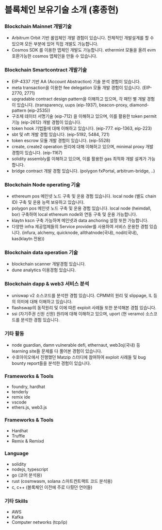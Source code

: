 # 블록체인 보유기술 소개 (홍종현)

### Blockchain Mainnet 개발기술
- Arbitrum Orbit 기반 롤업체인 개발 경험이 있습니다. 전체적인 개발설계를 할 수 있으며 모든 부분에 있어 직접 개발도 가능합니다.
- Cosmos SDK 를 이용한 앱체인 개발도 가능합니다. ethermint 모듈을 올려 evm 호환가능한 cosmos 앱체인을 만들 수 있습니다.
  


### Blockchain Smartcontract 개발기술
- EIP-4337 기반 AA (Account Abstraction) 기술 분석 경험이 있습니다.
- meta transaction을 이용한 fee delegation 모듈 개발 경험이 있습니다. (EIP-2770, 2771)
- upgradable contract design pattern을 이해하고 있으며, 각 패턴 별 개발 경험이 있습니다. (transparency, uups (eip-1937), beacon-proxy, diamond-pattern (eip-2535))
- 구조체 데이터 서명기술 (eip-712) 을 이해하고 있으며, 이를 활용한 token permit 기능 (eip-2612) 개발 경험이 있습니다.
- token hook 기법들에 대해 이해하고 있습니다. (eip-777. eip-1363, eip-223)
- sbt 및 nft 개발 경험 있습니다. (eip-5192, 5484, 721)
- token escrow 모듈 개발 경험이 있습니다. (eip-5528)
- create, create2 operation 원리에 대해 이해하고 있으며, minimal proxy 개발 경험이 있습니다. (eip-1167)
- solidity assembly를 이해하고 있으며, 이를 활용한 gas 최적화 개발 설계가 가능합니다.
- bridge contract 개발 경험 있습니다. (polygon fxPortal, arbitrum-bridge, ..)
  


### Blockchain Node operating 기술
- ethereum pos 메인넷 노드 구축 및 운용 경험 있습니다. local node (별도 chain ID) 구축 및 운용 능력 보유하고 있습니다.
- polygon pos 메인넷 노드 구축 및 운용 경험 있습니다. local node (heimdall, bor) 구축하여 local ethereum node와 연동 구축 및 운용 가능합니다.
- klaytn kscn 구축 가능하며 메인넷과 data anchoring 설정 또한 가능합니다.
- 다양한 infra 제공업체들의 Service provider를 사용하여 서비스 운용한 경험 있습니다.
  (infura, alchemy, quicknode, allthatnode(국내), nodit(국내), kas(klaytn 전용))


### Blockchain data operation 기술
- blockchain scanner 개발경험 있습니다.
- dune analytics 이용경험 있습니다.


### Blockchain dapp & web3 서비스 분석
- uniswap v2 소스코드를 분석한 경험 있습니다. CPMM의 원리 및 slippage, IL 등의 의미에 대해 이해하고 있습니다.
- flashswap의 동작원리 및 이에 따른 exploit 사례들 또한 분석해본 경험 있습니다.
- ssi (자기주권 신원 신원) 원리에 대해 이해하고 있으며, uport (현 veramo) 소스코드를 분석한 경험 있습니다.



### 기타 활동
- node guardian, damn vulnerable defi, ethernaut, web3oj(국내) 등 learning site들 문제를 다 풀어본 경험이 있습니다.
- 수호아이오에서 진행했던 Matzip 스터디에 참여하여 exploit 사례들 및 bug bounty report들을 분석한 경험이 있습니다.



### Frameworks & Tools
- foundry, hardhat
- tenderly
- remix ide
- vscode
- ethers.js, web3.js



### Frameworks & Tools
- Hardhat
- Truffle
- Remix & Remixd



### Language
- solidity
- nodejs, typescript
- go (코어 분석용)
- rust (cosmwasm, solana 스마트컨트랙트 코드 분석용)
- c, c++ (블록체인 이전에 주로 다뤘던 언어들)



### 기타 Skills
- AWS
- Kafka
- Computer networks (tcp/ip)




